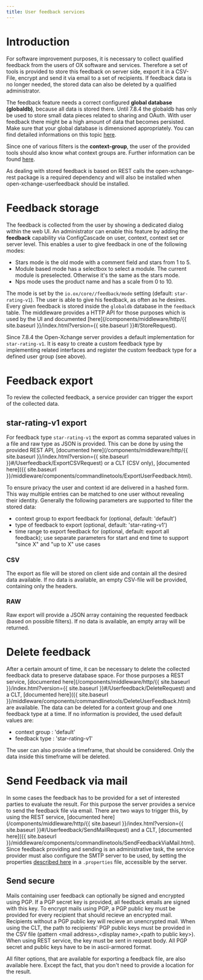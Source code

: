 ```yaml
---
title: User feedback services
---
```


# Introduction

For software improvement purposes, it is necessary to collect qualified feedback from the users of OX software and services. Therefore a set of tools is provided to store this feedback on server side, export it in a CSV-File, encrypt and send it via email to a set of recipients. If feedback data is no longer needed, the stored data can also be deleted by a qualified administrator.

The feedback feature needs a correct configured **global database (globaldb)**, because all data is stored there. Until 7.8.4 the globaldb has only be used to store small data pieces related to sharing and OAuth. With user feedback there might be a high amount of data that becomes persisted. Make sure that your global database is dimensioned appropriately. You can find detailed informations on this topic [here](https://oxpedia.org/wiki/index.php?title=AppSuite:CrossContextDatabase). 

Since one of various filters is the **context-group**, the user of the provided tools should also know what context groups are. Further information can be found [here](https://oxpedia.org/wiki/index.php?title=AppSuite:CrossContextDatabase).

As dealing with stored feedback is based on REST calls the open-xchange-rest package is a required dependency and will also be installed when open-xchange-userfeedback should be installed.

# Feedback storage
The feedback is collected from the user by showing a dedicated dialog within the web UI. An administrator can enable this feature by adding the **feedback** capability via ConfigCascade on user, context, context set or server level. This enables a user to give feedback in one of the following modes:

* Stars mode is the old mode with a comment field and stars from 1 to 5.
* Module based mode has a selectbox to select a module. The current module is preselected. Otherwise it's the same as the stars mode.
* Nps mode uses the product name and has a scale from 0 to 10.

The mode is set by the <code>io.ox/core//feedback/mode</code> setting (default: <code>star-rating-v1</code>). The user is able to give his feedback, as often as he desires. Every given feedback is stored inside the <code>globaldb</code> database in the <code>feedback</code> table. The middleware provides a HTTP API for those purposes which is used by the UI and documented [here](/components/middleware/http/{{ site.baseurl }}/index.html?version={{ site.baseurl }}#/StoreRequest).

Since 7.8.4 the Open-Xchange server provides a default implementation for <code>star-rating-v1</code>. It is easy to create a custom feedback type by implementing related interfaces and register the custom feedback type for a defined user group (see above).

# Feedback export
To review the collected feedback, a service provider can trigger the export of the collected data. 

## star-rating-v1 export

For feedback type <code>star-rating-v1</code> the export as comma separated values in a file and raw type as JSON is provided. This can be done by using the provided REST API, [documented here](/components/middleware/http/{{ site.baseurl }}/index.html?version={{ site.baseurl }}#/Userfeedback/ExportCSVRequest) or a CLT (CSV only), [documented here]({{ site.baseurl }}/middleware/components/commandlinetools/ExportUserFeedback.html). 

To ensure privacy the user and context id are delivered in a hashed form. This way multiple entries can be matched to one user without revealing their identity. Generally the following parameters are supported to filter the stored data:

* context group to export feedback for (optional, default: 'default')
* type of feedback to export (optional, default: 'star-rating-v1')
* time range to export feedback for (optional, default: export all feedback); use separate parameters for start and end time to support "since X" and "up to X" use cases

### CSV 

The export as file will be stored on client side and contain all the desired data available. If no data is available, an empty CSV-file will be provided, containing only the headers.

### RAW 

Raw export will provide a JSON array containing the requested feedback (based on possible filters). If no data is available, an empty array will be returned.


# Delete feedback
After a certain amount of time, it can be necessary to delete the collected feedback data to preserve database space. For those purposes a REST service, [documented here](/components/middleware/http/{{ site.baseurl }}/index.html?version={{ site.baseurl }}#/Userfeedback/DeleteRequest) and a CLT, [documented here]({{ site.baseurl }}/middleware/components/commandlinetools/DeleteUserFeedback.html) are available. The data can be deleted for a context group and one feedback type at a time. If no information is provided, the used default values are:

* context group : 'default'
* feedback type : 'star-rating-v1'

The user can also provide a timeframe, that should be considered. Only the data inside this timeframe will be deleted.

# Send Feedback via mail
In some cases the feedback has to be provided for a set of interested parties to evaluate the result. For this purpose the server provides a service to send the feedback file via email. There are two ways to trigger this, by using the REST service, [documented here](/components/middleware/http/{{ site.baseurl }}/index.html?version={{ site.baseurl }}#/Userfeedback/SendMailRequest) and a CLT, [documented here]({{ site.baseurl }}/middleware/components/commandlinetools/SendFeedbackViaMail.html). Since feedback providing and sending is an administrative task, the service provider must also configure the SMTP server to be used, by setting the properties [described here](https://documentation.open-xchange.com/latest/middleware/configuration/properties.html#userfeedback) in a <code>.properties</code> file, accessible by the server.

## Send secure

Mails containing user feedback can optionally be signed and encrypted using PGP. If a PGP secret key is provided, all feedback emails are signed with this key. To encrypt mails using PGP, a PGP public key must be provided for every recipient that should recieve an encrypted mail. Recipients without a PGP public key will recieve an unencrypted mail. When using the CLT, the path to recipients' PGP public keys must be provided in the CSV file (pattern &lt;mail address&gt;,&lt;display name&gt;,&lt;path to public key&gt;). When using REST service, the key must be sent in request body. All PGP secret and public keys have to be in ascii-armored format.

All filter options, that are available for exporting a feedback file, are also available here. Except the fact, that you don't need to provide a location for the result.